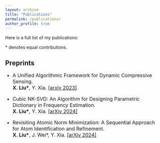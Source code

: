 ```yaml
---
layout: archive
title: "Publications"
permalink: /publications/
author_profile: true
---
```


Here is a full list of my publications:

 \* denotes equal contributions.

<h2> Preprints </h2>
<ul>
<font size="3">
<li><p> A Unified Algorithmic Framework for Dynamic Compressive Sensing. <br />
 <b>X. Liu*</b>, Y. Xia. <a href="https://arxiv.org/abs/2310.07202">[arxiv 2023] </a>
</p></li>
<li><p> Cubic NK-SVD: An Algorithm for Designing Parametric Dictionary in Frequency Estimation. <br />
 <b>X. Liu*</b>, Y. Xia. <a href="https://arxiv.org/abs/2408.03708">[arXiv 2024]  </a>
 </p></li>
<li><p> Revisiting Atomic Norm Minimization: A Sequential Approach for Atom Identification and Refinement. <br />
 <b>X. Liu*</b>, J. Wei*, Y. Xia. <a href="https://arxiv.org/abs/2411.08459">[arXiv 2024]  </a>
 </p></li>
</font>
</ul>

  
  
